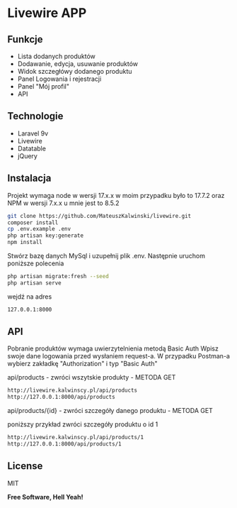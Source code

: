 
# Livewire APP

## Funkcje

- Lista dodanych produktów
- Dodawanie, edycja, usuwanie produktów
- Widok szczegłówy dodanego produktu
- Panel Logowania i rejestracji
- Panel "Mój profil"
- API


## Technologie

- Laravel 9v
- Livewire
- Datatable
- jQuery


## Instalacja

Projekt wymaga node w wersji 17.x.x w moim przypadku było to 17.7.2 oraz NPM w wersji 7.x.x u mnie jest to 8.5.2


```sh
git clone https://github.com/MateuszKalwinski/livewire.git
composer install
cp .env.example .env
php artisan key:generate
npm install
```

Stwórz bazę danych MySql i uzupełnij plik .env. Następnie uruchom poniższe polecenia

```sh
php artisan migrate:fresh --seed
php artisan serve
```

wejdź na adres

```sh
127.0.0.1:8000
```

## API
Pobranie produktów wymaga uwierzytelnienia metodą Basic Auth
Wpisz swoje dane logowania przed wysłaniem request-a. W przypadku Postman-a wybierz zakładkę "Authorization" i typ "Basic Auth"

api/products - zwróci wszytskie produkty - METODA GET

```sh
http://livewire.kalwinscy.pl/api/products
http://127.0.0.1:8000/api/products
```

api/products/{id} - zwróci szczegóły danego produktu - METODA GET

poniższy przykład zwróci szczegóły produktu o id 1
```sh
http://livewire.kalwinscy.pl/api/products/1
http://127.0.0.1:8000/api/products/1
```

## License

MIT

**Free Software, Hell Yeah!**

[//]: # (These are reference links used in the body of this note and get stripped out when the markdown processor does its job. There is no need to format nicely because it shouldn't be seen. Thanks SO - http://stackoverflow.com/questions/4823468/store-comments-in-markdown-syntax)

   [dill]: <https://github.com/joemccann/dillinger>
   [git-repo-url]: <https://github.com/joemccann/dillinger.git>
   [john gruber]: <http://daringfireball.net>
   [df1]: <http://daringfireball.net/projects/markdown/>
   [markdown-it]: <https://github.com/markdown-it/markdown-it>
   [Ace Editor]: <http://ace.ajax.org>
   [node.js]: <http://nodejs.org>
   [Twitter Bootstrap]: <http://twitter.github.com/bootstrap/>
   [jQuery]: <http://jquery.com>
   [@tjholowaychuk]: <http://twitter.com/tjholowaychuk>
   [express]: <http://expressjs.com>
   [AngularJS]: <http://angularjs.org>
   [Gulp]: <http://gulpjs.com>

   [PlDb]: <https://github.com/joemccann/dillinger/tree/master/plugins/dropbox/README.md>
   [PlGh]: <https://github.com/joemccann/dillinger/tree/master/plugins/github/README.md>
   [PlGd]: <https://github.com/joemccann/dillinger/tree/master/plugins/googledrive/README.md>
   [PlOd]: <https://github.com/joemccann/dillinger/tree/master/plugins/onedrive/README.md>
   [PlMe]: <https://github.com/joemccann/dillinger/tree/master/plugins/medium/README.md>
   [PlGa]: <https://github.com/RahulHP/dillinger/blob/master/plugins/googleanalytics/README.md>


